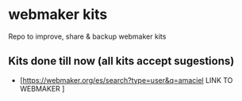 webmaker kits
=============

Repo to improve, share &amp; backup webmaker kits

## Kits done till now (all kits accept sugestions)
- [https://webmaker.org/es/search?type=user&q=amaciel LINK TO WEBMAKER ]
